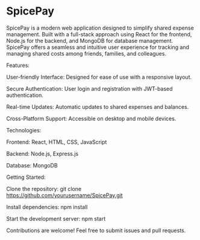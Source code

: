 # SpicePay

SpicePay is a modern web application designed to simplify shared expense management. Built with a full-stack approach using React for the frontend, Node.js for the backend, and MongoDB for database management. SpicePay offers a seamless and intuitive user experience for tracking and managing shared costs among friends, families, and colleagues.

Features:

User-friendly Interface: Designed for ease of use with a responsive layout.

Secure Authentication: User login and registration with JWT-based authentication.

Real-time Updates: Automatic updates to shared expenses and balances.

Cross-Platform Support: Accessible on desktop and mobile devices.

Technologies:

Frontend: React, HTML, CSS, JavaScript

Backend: Node.js, Express.js

Database: MongoDB

Getting Started:

Clone the repository: git clone https://github.com/yourusername/SpicePay.git

Install dependencies: npm install

Start the development server: npm start

Contributions are welcome! Feel free to submit issues and pull requests.
